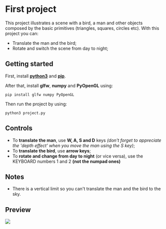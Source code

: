 # First project
This project illustrates a scene with a bird, a man and other objects composed by the basic primitives (triangles, squares, circles etc). With this project you can:

- Translate the man and the bird;
- Rotate and switch the scene from day to night;

## Getting started
First, install **[python3](https://www.python.org/)** and **[pip](https://pip.pypa.io/en/stable/installing/)**. 

After that, install **glfw**, **numpy** and **PyOpenGL** using:

```
pip install glfw numpy PyOpenGL
```

Then run the project by using:

```
python3 project.py
```

## Controls
- To **translate the man**, use **W, A, S and D** keys *(don't forget to appreciate the 'depth effect' when you move the man using the S key)*;
- To **translate the bird**, use **arrow keys**;
- To **rotate and change from day to night** (or vice versa), use the KEYBOARD numbers 1 and 2 **(not the numpad ones)**

## Notes
- There is a vertical limit so you can't translate the man and the bird to the sky.

## Preview
![](https://i.imgur.com/klZy5DB.png)